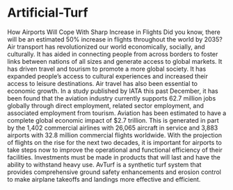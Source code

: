 # Artificial-Turf
How Airports Will Cope With Sharp Increase in Flights Did you know, there will be an estimated 50% increase in flights throughout the world by 2035?  Air transport has revolutionized our world economically, socially, and culturally.  It has aided in connecting people from across borders to foster links between nations of all sizes and generate access to global markets.  It has driven travel and tourism to promote a more global society.  It has expanded people’s access to cultural experiences and increased their access to leisure destinations.  Air travel has also been essential to economic growth.    In a study published by IATA this past December, it has been found that the aviation industry currently supports 62.7 million jobs globally through direct employment, related sector employment, and associated employment from tourism.  Aviation has been estimated to have a complete global economic impact of $2.7 trillion.  This is generated in part by the 1,402 commercial airlines with 26,065 aircraft in service and 3,883 airports with 32.8 million commercial flights worldwide.  With the projection of flights on the rise for the next two decades, it is important for airports to take steps now to improve the operational and functional efficiency of their facilities.  Investments must be made in products that will last and have the ability to withstand heavy use. AvTurf is a synthetic turf system that provides comprehensive ground safety enhancements and erosion control to make airplane takeoffs and landings more effective and efficient.
